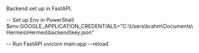 Backend set up in FastAPI.

-- Set up Env in PowerShell
$env:GOOGLE_APPLICATION_CREDENTIALS="C:\Users\brahm\Documents\Hermes\Hermes\backend\key.json"


-- Run FastAPI
 uvicorn main:app --reload
